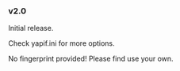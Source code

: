### v2.0

Initial release. 

Check yapif.ini for more options.

No fingerprint provided! Please find use your own.